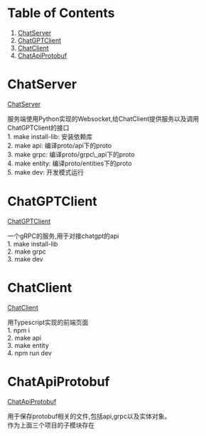
# Table of Contents

1.  [ChatServer](#org72a9dd2)
2.  [ChatGPTClient](#orge6b0418)
3.  [ChatClient](#orgeb8f612)
4.  [ChatApiProtobuf](#org4752834)



<a id="org72a9dd2"></a>

# ChatServer

[ChatServer](https://github.com/lisper-inmove/ChatServer)

<p class="verse">
服务端使用Python实现的Websocket,给ChatClient提供服务以及调用ChatGPTClient的接口<br />
1. make install-lib: 安装依赖库<br />
2. make api: 编译proto/api下的proto<br />
3. make grpc: 编译proto/grpc\_api下的proto<br />
4. make entity: 编译proto/entities下的proto<br />
5. make dev: 开发模式运行<br />
</p>


<a id="orge6b0418"></a>

# ChatGPTClient

[ChatGPTClient](https://github.com/lisper-inmove/ChatGPTClient)

<p class="verse">
一个gRPC的服务,用于对接chatgpt的api<br />
1. make install-lib<br />
2. make grpc<br />
3. make dev<br />
</p>


<a id="orgeb8f612"></a>

# ChatClient

[ChatClient](https://github.com/lisper-inmove/ChatClient)

<p class="verse">
用Typescript实现的前端页面<br />
1. npm i<br />
2. make api<br />
3. make entity<br />
4. npm run dev<br />
</p>


<a id="org4752834"></a>

# ChatApiProtobuf

[ChatApiProtobuf](https://github.com/lisper-inmove/ChatApiProtobuf)

<p class="verse">
用于保存protobuf相关的文件,包括api,grpc以及实体对象。<br />
作为上面三个项目的子模块存在<br />
</p>
